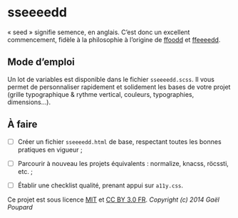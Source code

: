 sseeeedd
========

« seed » signifie semence, en anglais. C’est donc un excellent commencement, fidèle à la philosophie à l’origine de [ffoodd](http://www.ffoodd.fr) et [ffeeeedd](https://github.com/ffoodd/ffeeeedd).


Mode d’emploi
-------------

Un lot de variables est disponible dans le fichier `sseeeedd.scss`. Il vous permet de personnaliser rapidement et solidement les bases de votre projet (grille typographique & rythme vertical, couleurs, typographies, dimensions…).

À faire
-------

- [ ] Créer un fichier `sseeeedd.html` de base, respectant toutes les bonnes pratiques en vigueur ;
- [ ] Parcourir à nouveau les projets équivalents : normalize, knacss, röcssti, etc. ;
- [ ] Établir une checklist qualité, prenant appui sur `a11y.css`.


Ce projet est sous licence [MIT](http://opensource.org/licenses/MIT "The MIT licence") et [CC BY 3.0 FR](http://creativecommons.org/licenses/by/3.0/fr/ "Explications de la licence").
*Copyright (c) 2014 Gaël Poupard*
